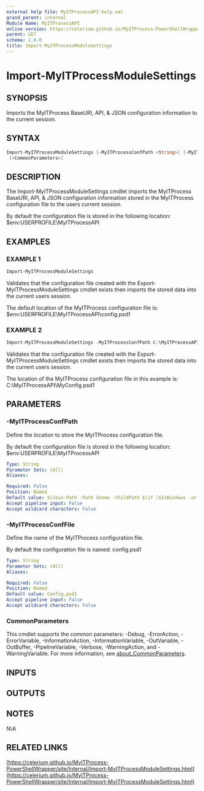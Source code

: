 ```yaml
---
external help file: MyITProcessAPI-help.xml
grand_parent: internal
Module Name: MyITProcessAPI
online version: https://celerium.github.io/MyITProcess-PowerShellWrapper/site/internal/Import-MyITProcessModuleSettings.html
parent: GET
schema: 2.0.0
title: Import-MyITProcessModuleSettings
---
```


# Import-MyITProcessModuleSettings

## SYNOPSIS
Imports the MyITProcess BaseURI, API, & JSON configuration information to the current session.

## SYNTAX

```powershell
Import-MyITProcessModuleSettings [-MyITProcessConfPath <String>] [-MyITProcessConfFile <String>]
 [<CommonParameters>]
```

## DESCRIPTION
The Import-MyITProcessModuleSettings cmdlet imports the MyITProcess BaseURI, API, & JSON configuration
information stored in the MyITProcess configuration file to the users current session.

By default the configuration file is stored in the following location:
    $env:USERPROFILE\MyITProcessAPI

## EXAMPLES

### EXAMPLE 1
```powershell
Import-MyITProcessModuleSettings
```

Validates that the configuration file created with the Export-MyITProcessModuleSettings cmdlet exists
then imports the stored data into the current users session.

The default location of the MyITProcess configuration file is:
    $env:USERPROFILE\MyITProcessAPI\config.psd1

### EXAMPLE 2
```powershell
Import-MyITProcessModuleSettings -MyITProcessConfPath C:\MyITProcessAPI -MyITProcessConfFile MyConfig.psd1
```

Validates that the configuration file created with the Export-MyITProcessModuleSettings cmdlet exists
then imports the stored data into the current users session.

The location of the MyITProcess configuration file in this example is:
    C:\MyITProcessAPI\MyConfig.psd1

## PARAMETERS

### -MyITProcessConfPath
Define the location to store the MyITProcess configuration file.

By default the configuration file is stored in the following location:
    $env:USERPROFILE\MyITProcessAPI

```yaml
Type: String
Parameter Sets: (All)
Aliases:

Required: False
Position: Named
Default value: $(Join-Path -Path $home -ChildPath $(if ($IsWindows -or $PSEdition -eq 'Desktop'){"MyITProcessAPI"}else{".MyITProcessAPI"}) )
Accept pipeline input: False
Accept wildcard characters: False
```

### -MyITProcessConfFile
Define the name of the MyITProcess configuration file.

By default the configuration file is named:
    config.psd1

```yaml
Type: String
Parameter Sets: (All)
Aliases:

Required: False
Position: Named
Default value: Config.psd1
Accept pipeline input: False
Accept wildcard characters: False
```

### CommonParameters
This cmdlet supports the common parameters: -Debug, -ErrorAction, -ErrorVariable, -InformationAction, -InformationVariable, -OutVariable, -OutBuffer, -PipelineVariable, -Verbose, -WarningAction, and -WarningVariable. For more information, see [about_CommonParameters](http://go.microsoft.com/fwlink/?LinkID=113216).

## INPUTS

## OUTPUTS

## NOTES
N\A

## RELATED LINKS

[https://celerium.github.io/MyITProcess-PowerShellWrapper/site/Internal/Import-MyITProcessModuleSettings.html](https://celerium.github.io/MyITProcess-PowerShellWrapper/site/Internal/Import-MyITProcessModuleSettings.html)

